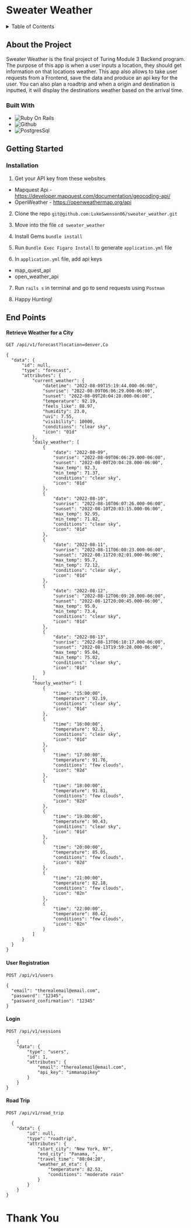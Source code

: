 # Sweater Weather
<details>
<summary> Table of Contents</summary>
<ol>
<li>About the Project</li>
<ul>
<li> Built With </li>
</ul>
<li> Getting Started </li>
<ul>
<li> Prerequisites </li>
<li> Installation </li>
</ul>
<li> EndPoints </li>
<ul>
<li> Thank you </li>
</ol>
</details>

## About the Project
Sweater Weather is the final project of Turing Module 3 Backend program. The purpose of this app is when a user inputs a location, they should get information on that locations weather. This app also allows to take user requests from a Frontend, save the data and produce an api key for the user. You can also plan a roadtrip and when a origin and destination is inputted, it will display the destinations weather based on the arrival time.

### Built With
- ![Ruby On Rails](https://img.shields.io/badge/Ruby_on_Rails-CC0000?style=for-the-badge&logo=ruby-on-rails&logoColor=white)
- ![Github](https://img.shields.io/badge/GitHub-100000?style=for-the-badge&logo=github&logoColor=white)
- ![PostgresSql](https://img.shields.io/badge/PostgreSQL-316192?style=for-the-badge&logo=postgresql&logoColor=white)

## Getting Started

### Installation
1. Get your API key from these websites
- Mapquest Api - https://developer.mapquest.com/documentation/geocoding-api/
- OpenWeather - https://openweathermap.org/api

2. Clone the repo
`git@github.com:LukeSwenson06/sweater_weather.git`

3. Move into the file
`cd sweater_weather`

4. Install Gems
`bundle install`

5. Run `Bundle Exec Figaro Install` to generate `application.yml` file

6. In `application.yml` file, add api keys
- map_quest_api
- open_weather_api

7. Run `rails s` in terminal and go to send requests using `Postman`

8. Happy Hunting!

## End Points
#### Retrieve Weather for a City
```
GET /api/v1/forecast?location=denver,Co
```

```
{
  "data": {
      "id": null,
      "type": "forecast",
      "attributes": {
          "current_weather": {
              "datetime": "2022-08-09T15:19:44.000-06:00",
              "sunrise": "2022-08-09T06:06:29.000-06:00",
              "sunset": "2022-08-09T20:04:28.000-06:00",
              "temperature": 92.19,
              "feels_like": 88.97,
              "humidity": 23.0,
              "uvi": 7.55,
              "visibility": 10000,
              "conditions": "clear sky",
              "icon": "01d"
          },
          "daily_weather": [
              {
                  "date": "2022-08-09",
                  "sunrise": "2022-08-09T06:06:29.000-06:00",
                  "sunset": "2022-08-09T20:04:28.000-06:00",
                  "max_temp": 92.3,
                  "min_temp": 71.37,
                  "conditions": "clear sky",
                  "icon": "01d"
              },
              {
                  "date": "2022-08-10",
                  "sunrise": "2022-08-10T06:07:26.000-06:00",
                  "sunset": "2022-08-10T20:03:15.000-06:00",
                  "max_temp": 92.95,
                  "min_temp": 71.82,
                  "conditions": "clear sky",
                  "icon": "01d"
              },
              {
                  "date": "2022-08-11",
                  "sunrise": "2022-08-11T06:08:23.000-06:00",
                  "sunset": "2022-08-11T20:02:01.000-06:00",
                  "max_temp": 95.7,
                  "min_temp": 72.12,
                  "conditions": "clear sky",
                  "icon": "01d"
              },
              {
                  "date": "2022-08-12",
                  "sunrise": "2022-08-12T06:09:20.000-06:00",
                  "sunset": "2022-08-12T20:00:45.000-06:00",
                  "max_temp": 95.0,
                  "min_temp": 73.4,
                  "conditions": "clear sky",
                  "icon": "01d"
              },
              {
                  "date": "2022-08-13",
                  "sunrise": "2022-08-13T06:10:17.000-06:00",
                  "sunset": "2022-08-13T19:59:28.000-06:00",
                  "max_temp": 95.04,
                  "min_temp": 75.02,
                  "conditions": "clear sky",
                  "icon": "01d"
              }
          ],
          "hourly_weather": [
              {
                  "time": "15:00:00",
                  "temperature": 92.19,
                  "conditions": "clear sky",
                  "icon": "01d"
              },
              {
                  "time": "16:00:00",
                  "temperature": 92.3,
                  "conditions": "clear sky",
                  "icon": "01d"
              },
              {
                  "time": "17:00:00",
                  "temperature": 91.76,
                  "conditions": "few clouds",
                  "icon": "02d"
              },
              {
                  "time": "18:00:00",
                  "temperature": 91.81,
                  "conditions": "few clouds",
                  "icon": "02d"
              },
              {
                  "time": "19:00:00",
                  "temperature": 90.43,
                  "conditions": "clear sky",
                  "icon": "01d"
              },
              {
                  "time": "20:00:00",
                  "temperature": 85.05,
                  "conditions": "few clouds",
                  "icon": "02d"
              },
              {
                  "time": "21:00:00",
                  "temperature": 82.18,
                  "conditions": "few clouds",
                  "icon": "02n"
              },
              {
                  "time": "22:00:00",
                  "temperature": 80.42,
                  "conditions": "few clouds",
                  "icon": "02n"
              }
          ]
      }
  }
}
```

#### User Registration
```
POST /api/v1/users
```
```
{
  "email": "therealemail@email.com",
  "password": "12345",
  "password_confirmation": "12345"
}
```

#### Login
```
POST /api/v1/sessions
```
```
    {
    "data": {
        "type": "users",
        "id": 1,
        "attributes": {
            "email": "therealemail@email.com",
            "api_key": "immanapikey"
        }
    }
}
```
#### Road Trip
```
POST /api/v1/road_trip
```
```
  {
    "data": {
        "id": null,
        "type": "roadtrip",
        "attributes": {
            "start_city": "New York, NY",
            "end_city": "Panama, ",
            "travel_time": "80:04:20",
            "weather_at_eta": {
                "temperature": 82.53,
                "conditions": "moderate rain"
            }
        }
    }
}
```
# Thank You
